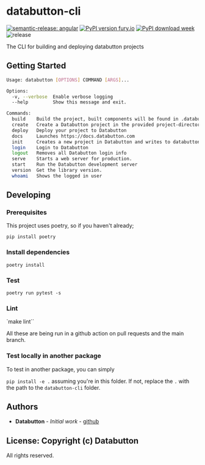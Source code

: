 # databutton-cli
[![semantic-release: angular](https://img.shields.io/badge/semantic--release-angular-e10079?logo=semantic-release)](https://github.com/semantic-release/semantic-release)
[![PyPI version fury.io](https://badge.fury.io/py/databutton.svg)](https://pypi.python.org/pypi/databutton/)
[![PyPI download week](https://img.shields.io/pypi/dw/databutton.svg)](https://pypi.python.org/pypi/databutton/)
![release](https://github.com/databutton/databutton-cli/actions/workflows/release.yaml/badge.svg)




The CLI for building and deploying databutton projects

## Getting Started

```bash
Usage: databutton [OPTIONS] COMMAND [ARGS]...

Options:
  -v, --verbose  Enable verbose logging
  --help         Show this message and exit.

Commands:
  build    Build the project, built components will be found in .databutton
  create   Create a Databutton project in the provided project-directory
  deploy   Deploy your project to Databutton
  docs     Launches https://docs.databutton.com
  init     Creates a new project in Databutton and writes to databutton.json
  login    Login to Databutton
  logout   Removes all Databutton login info
  serve    Starts a web server for production.
  start    Run the Databutton development server
  version  Get the library version.
  whoami   Shows the logged in user
```

## Developing

### Prerequisites
This project uses poetry, so if you haven't already;

`pip install poetry`

### Install dependencies

`poetry install`

### Test

`poetry run pytest -s`

### Lint
`make lint``

All these are being run in a github action on pull requests and the main branch.

### Test locally in another package

To test in another package, you can simply

`pip install -e .` assuming you're in this folder. If not, replace the `.` with the path to the `databutton-cli` folder.

## Authors

* **Databutton** - *Initial work* - [github](https://github.com/databutton)

## License: Copyright (c) Databutton

All rights reserved.


